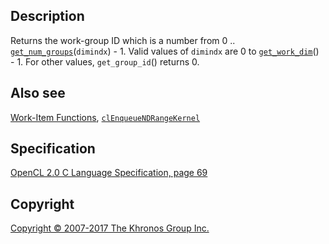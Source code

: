 
## Description

Returns the work-group ID which is a number from 0 ..
[`get_num_groups`](get_num_groups.html)(`dimindx`) - 1. Valid values of
`dimindx` are 0 to [`get_work_dim`](get_work_dim.html)() - 1. For other
values, `get_group_id`() returns 0.

## Also see

[Work-Item Functions](workItemFunctions.html),
[`clEnqueueNDRangeKernel`](clEnqueueNDRangeKernel.html)

## Specification

[OpenCL 2.0 C Language Specification, page
69](https://www.khronos.org/registry/cl/specs/opencl-2.0-openclc.pdf#page=69)

## Copyright

[Copyright © 2007-2017 The Khronos Group Inc.](copyright.html)
